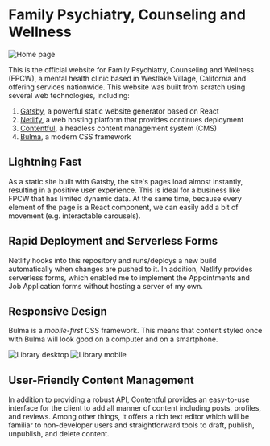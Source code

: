# Family Psychiatry, Counseling and Wellness

![Home page](https://i.imgur.com/pIq7znu.png)

This is the official website for Family Psychiatry, Counseling and Wellness (FPCW), a mental health clinic based in Westlake Village, California and offering services nationwide. This website was built from scratch using several web technologies, including:

1. [Gatsby](https://www.gatsbyjs.org), a powerful static website generator based on React
2. [Netlify](https://www.netlify.com/), a web hosting platform that provides continues deployment
3. [Contentful](https://www.contentful.com/), a headless content management system (CMS)
4. [Bulma](https://bulma.io/), a modern CSS framework

## Lightning Fast

As a static site built with Gatsby, the site's pages load almost instantly, resulting in a positive user experience. This is ideal for a business like FPCW that has limited dynamic data. At the same time, because every element of the page is a React component, we can easily add a bit of movement (e.g. interactable carousels).

## Rapid Deployment and Serverless Forms

Netlify hooks into this repository and runs/deploys a new build automatically when changes are pushed to it. In addition, Netlify provides serverless forms, which enabled me to implement the Appointments and Job Application forms without hosting a server of my own.

## Responsive Design

Bulma is a _mobile-first_ CSS framework. This means that content styled once with Bulma will look good on a computer and on a smartphone.

![Library desktop](https://i.imgur.com/ZCOL6sd.png)
![Library mobile](https://i.imgur.com/J1sd6qx.png)

## User-Friendly Content Management

In addition to providing a robust API, Contentful provides an easy-to-use interface for the client to add all manner of content including posts, profiles, and reviews. Among other things, it offers a rich text editor which will be familiar to non-developer users and straightforward tools to draft, publish, unpublish, and delete content.
